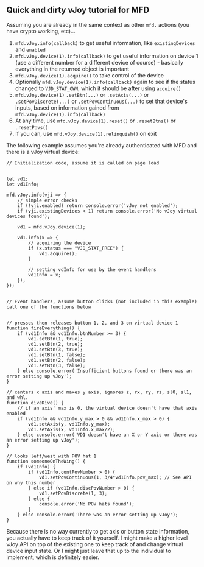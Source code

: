 ## Quick and dirty vJoy tutorial for MFD

Assuming you are already in the same context as other `mfd.` actions (you have crypto working, etc)...

1. `mfd.vJoy.info(callback)` to get useful information, like `existingDevices` and `enabled`
2. `mfd.vJoy.device(1).info(callback)` to get useful information on device 1 (use a different number for a different device of course) - basically everything in the returned object is important
3. `mfd.vJoy.device(1).acquire()` to take control of the device
4. Optionally `mfd.vJoy.device(1).info(callback)` again to see if the status changed to `VJD_STAT_OWN`, which it should be after using `acquire()`
5. `mfd.vJoy.device(1)` `.setBtn(...)` or `.setAxis(...)` or `.setPovDiscrete(...)` or `.setPovContinuous(...)` to set that device's inputs, based on information gained from `mfd.vJoy.device(1).info(callback)`
6. At any time, use `mfd.vJoy.device(1).reset()` or `.resetBtns()` or `.resetPovs()`
7. If you can, use `mfd.vJoy.device(1).relinquish()` on exit 

The following example assumes you're already authenticated with MFD and there is a vJoy virtual device:


	// Initialization code, assume it is called on page load


	let vd1;
	let vd1Info;

	mfd.vJoy.info(vji => {
		// simple error checks
		if (!vji.enabled) return console.error('vJoy not enabled');
		if (vji.existingDevices < 1) return console.error('No vJoy virtual devices found');
		
		vd1 = mfd.vJoy.device(1);
		
		vd1.info(x => {
			// acquiring the device
			if (x.status === "VJD_STAT_FREE") {
				vd1.acquire();
			}
			
			// setting vdInfo for use by the event handlers
			vd1Info = x;
		});
	});


	// Event handlers, assume button clicks (not included in this example) call one of the functions below


	// presses then releases button 1, 2, and 3 on virtual device 1
	function fireEverything() {
		if (vd1Info && vd1Info.btnNumber >= 3) {
			vd1.setBtn(1, true);
			vd1.setBtn(2, true);
			vd1.setBtn(3, true);
			vd1.setBtn(1, false);
			vd1.setBtn(2, false);
			vd1.setBtn(3, false);
		} else console.error('Insufficient buttons found or there was an error setting up vJoy');
	}

	// centers x axis and maxes y axis, ignores z, rx, ry, rz, sl0, sl1, and whl.
	function diveDive() {
		// if an axis' max is 0, the virtual device doesn't have that axis enabled
		if (vd1Info && vd1Info.y_max > 0 && vd1Info.x_max > 0) { 
			vd1.setAxis(y, vd1Info.y_max);
			vd1.setAxis(x, vd1Info.x_max/2);
		} else console.error('VD1 doesn't have an X or Y axis or there was an error setting up vJoy');
	}

	// looks left/west with POV hat 1
	function someoneOnTheWing() {
		if (vd1Info) {
			if (vd1Info.contPovNumber > 0) {
				vd1.setPovContinuous(1, 3/4*vd1Info.pov_max); // See API on why this number
			} else if (vd1Info.discPovNumber > 0) {
				vd1.setPovDiscrete(1, 3);
			} else {
				console.error('No POV hats found');
			}
		} else console.error('There was an error setting up vJoy');
	}

Because there is no way currently to get axis or button state information, you actually have to keep track of it yourself.
I might make a higher level vJoy API on top of the existing one to keep track of and change virtual device input state.
Or I might just leave that up to the individual to implement, which is definitely easier.